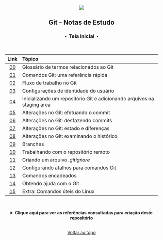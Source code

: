 <div align="center">
  <img src="./assets/git.png">
  <h2>Git - Notas de Estudo</h2>
  <h3>⬝&nbsp; Tela Inicial &nbsp;⬝</h3>
&nbsp;
&nbsp;

Link   | Tópico 
:---:  | :---
[00](https://github.com/michelelozada/Git-Study-Notes/blob/main/files/00-glossario-git.md) | Glossário de termos relacionados ao Git
[01](https://github.com/michelelozada/Git-Study-Notes/blob/main/files/01-comandos-git.md) | Comandos Git: uma referência rápida 
[02](https://github.com/michelelozada/Git-Study-Notes/blob/main/files/02-comandos-git.md) | Fluxo de trabalho no Git
[03](https://github.com/michelelozada/Git-Study-Notes/blob/main/files/03-identidade-usuario.md) | Configurações de identidade do usuário
[04](https://github.com/michelelozada/Git-Study-Notes/blob/main/files/04-staging-area.md) | Inicializando um repositório Git e adicionando arquivos na staging area
[05](https://github.com/michelelozada/Git-Study-Notes/blob/main/files/05-commitando-alteracoes.md) | Alterações no Git: efetuando o commit
[06](https://github.com/michelelozada/Git-Study-Notes/blob/main/files/06-desfazendo-alteracoes.md) | Alterações no Git: desfazendo commits
[07](https://github.com/michelelozada/Git-Study-Notes/blob/main/files/07-exibindo-estado-diferencas.md) | Alterações no Git: estado e diferenças
[08](https://github.com/michelelozada/Git-Study-Notes/blob/main/files/08-historico-alteracoes.md) | Alterações no Git: examinando o histórico
[09](https://github.com/michelelozada/Git-Study-Notes/blob/main/files/09-branches.md) | Branches
[10](https://github.com/michelelozada/Git-Study-Notes/blob/main/files/10-repositorio-remoto.md) | Trabalhando com o repositório remoto
[11](https://github.com/michelelozada/Git-Study-Notes/blob/main/files/11-arquivo-gitignore.md) | Criando um arquivo *.gitignore*
[12](https://github.com/michelelozada/Git-Study-Notes/blob/main/files/12-atalhos-comandos-git.md) | Configurando atalhos para comandos Git
[13](https://github.com/michelelozada/Git-Study-Notes/blob/main/files/13-comandos-encadeados.md) | Comandos encadeados
[14](https://github.com/michelelozada/Git-Study-Notes/blob/main/files/14-ajuda-com-git.md) | Obtendo ajuda com o Git
[15](https://github.com/michelelozada/Git-Study-Notes/blob/main/files/15-comandos-linux.md) | Extra: Comandos úteis do Linux  

&nbsp;     

<details>
  <summary><strong>Clique aqui para ver as referências consultadas para criação deste repositório</strong></summary>

  &nbsp;
  &nbsp;   
  [A Visual Git Reference](https://marklodato.github.io/visual-git-guide/index-en.html)  
  [Curso de Git (por Fábio dos Reis)](https://www.youtube.com/playlist?list=PLucm8g_ezqNq0dOgug6paAkH0AQSJPlIe)  
  [Git - Documentation](http://git-scm.com/docs)  
  [Git e GitHub para Iniciantes (por Willian Justen)](https://www.youtube.com/playlist?list=PLlAbYrWSYTiPA2iEiQ2PF_A9j__C4hi0A)  
  [GitHub Docs](https://docs.github.com/pt)  
  
  **Sites para treinar conceitos de Git**      
  [Learn Git Branching](https://learngitbranching.js.org/?locale=pt_BR)  
  [Visualizing Git](https://git-school.github.io/visualizing-git/)    
 </details>

&nbsp;  
[Voltar ao topo](https://github.com/michelelozada/Git-Study-Notes#git-notas-de-estudo)

</div>